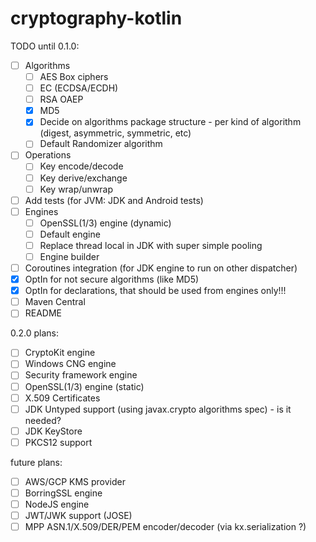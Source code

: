 # cryptography-kotlin

TODO until 0.1.0:

* [ ] Algorithms
    * [ ] AES Box ciphers
    * [ ] EC (ECDSA/ECDH)
    * [ ] RSA OAEP
    * [X] MD5
    * [x] Decide on algorithms package structure - per kind of algorithm (digest, asymmetric, symmetric, etc)
    * [ ] Default Randomizer algorithm
* [ ] Operations
    * [ ] Key encode/decode
    * [ ] Key derive/exchange
    * [ ] Key wrap/unwrap
* [ ] Add tests (for JVM: JDK and Android tests)
* [ ] Engines
    * [ ] OpenSSL(1/3) engine (dynamic)
    * [ ] Default engine
    * [ ] Replace thread local in JDK with super simple pooling
    * [ ] Engine builder
* [ ] Coroutines integration (for JDK engine to run on other dispatcher)
* [X] OptIn for not secure algorithms (like MD5)
* [X] OptIn for declarations, that should be used from engines only!!!
* [ ] Maven Central
* [ ] README

0.2.0 plans:

* [ ] CryptoKit engine
* [ ] Windows CNG engine
* [ ] Security framework engine
* [ ] OpenSSL(1/3) engine (static)
* [ ] X.509 Certificates
* [ ] JDK Untyped support (using javax.crypto algorithms spec) - is it needed?
* [ ] JDK KeyStore
* [ ] PKCS12 support

future plans:

* [ ] AWS/GCP KMS provider
* [ ] BorringSSL engine
* [ ] NodeJS engine
* [ ] JWT/JWK support (JOSE)
* [ ] MPP ASN.1/X.509/DER/PEM encoder/decoder (via kx.serialization ?)
